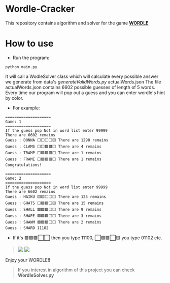 # Wordle-Cracker
This repository contains algorithm and solver for the game **[WORDLE](https://www.powerlanguage.co.uk/wordle/)**

# How to use
* Run the program:
```
python main.py
```

It will call a WodleSolver class which will calculate every possible answer we generate from data's *generateValidWords.py* actualWords.json
The file actualWords.json contains 6602 possible guesses of length of 5 words.
Every time our program will pop out a guess and you can enter wordle's hint by color.

* For example:
```
====================
Game: 1
====================
If the guess pop Not in word list enter 99999
There are 6602 remains
Guess : DONNA ⬜️⬜️⬜️⬜️🟨 There are 1298 remains
Guess : CLAMS ⬜️⬜️🟩️🟩️⬜️ There are 4 remains
Guess : TRAMP ⬜️🟩️🟩️🟩️⬜️ There are 1 remains
Guess : FRAME ⬜️🟩️🟩️🟩️⬜️ There are 1 remains
Congratulations!

====================
Game: 2
====================
If the guess pop Not in word list enter 99999
There are 6602 remains
Guess : HAIKU 🟨🟨⬜️⬜️⬜️ There are 125 remains
Guess : GHATS ⬜️🟩️🟩️⬜️🟨 There are 15 remains
Guess : SHALL 🟩️🟩️🟩️⬜️⬜️ There are 9 remains
Guess : SHAPE 🟩️🟩️🟩️⬜️⬜️ There are 3 remains
Guess : SHAWM 🟩️🟩️🟩️⬜️⬜️ There are 2 remains
Guess : SHARD 11102
```
* If it's 🟩️🟩️🟩️⬜️⬜️ then you type 11100, ⬜️🟩️🟩️⬜️🟨 you type 01102 etc.
> ![](https://i.imgur.com/oGuokkD.png)
> ![](https://i.imgur.com/AXPpA0Y.png)




Enjoy your WORDLE!!

> If you interest in algorithm of this project you can check **WordleSolver.py**
